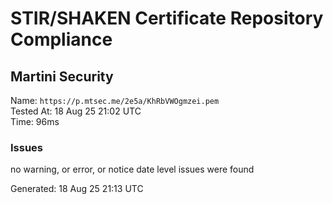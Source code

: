 # STIR/SHAKEN Certificate Repository Compliance

## Martini Security

Name: `https://p.mtsec.me/2e5a/KhRbVWOgmzei.pem`\
Tested At: 18 Aug 25 21:02 UTC\
Time: 96ms

### Issues

no warning, or error, or notice date level issues were found

Generated: 18 Aug 25 21:13 UTC
